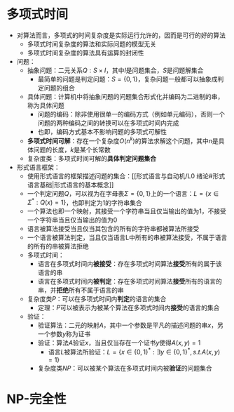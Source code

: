 # 多项式时间
- 对算法而言，多项式的时间复杂度是实际运行允许的，因而是可行的好的算法
	- 多项式时间复杂度的算法和实际问题的模型无关
	- 多项式时间复杂度的算法具有运算的封闭性
- 问题：
	- 抽象问题：二元关系$Q:S\times I$，其中$I$是问题集合，$S$是问题解集合
		- 最简单的问题是判定问题：$S=\{0,1\}$，复杂问题一般都可以抽象成判定问题的组合
	- 具体问题：计算机中将抽象问题的问题集合形式化并编码为二进制的串，称为具体问题
		- 问题的编码：除非使用很单一的编码方式（例如单元编码），否则一个问题的两种编码之间的转换可以在多项式时间内完成
		- 也即，编码方式基本不影响问题的多项式可解性
	- **多项式时间可解**：存在一个复杂度$O(n^k)$的算法求解这个问题，其中$n$是具体问题的长度，$k$是某个长常数
	- 复杂度类：多项式时间可解的**具体判定问题集合**
- 形式语言框架：
	- 使用形式语言的框架描述问题的集合：[[形式语言与自动机/L0 绪论#形式语言基础|形式语言的基本概念]]
	- 一个判定问题$Q$，可以视为在字母表$\Sigma = \{0,1\}$上的一个语言：$L=\{x\in\Sigma^*:Q(x)=1\}$，也即判定为1的字符串集合
	- 一个算法也即一个映射，其接受一个字符串当且仅当输出的值为1，不接受一个字符串当且仅当输出的值为0
	- 语言被算法接受当且仅当其包含的所有的字符串都被算法所接受
	- 一个语言被算法判定，当且仅当语言L中所有的串被算法接受，不属于语言的所有的串被算法拒绝
	- 多项式时间：
		- 语言在多项式时间内**被接受**：存在多项式时间算法**接受**所有的属于该语言的串
		- 语言在多项式时间内**被判定**：存在多项式时间算法**接受**所有的语言的串，并**拒绝**所有不属于语言的串
	- 复杂度类$P$：可以在多项式时间内**判定**的语言的集合
		- 定理：$P$可以被表示为被某个算法在多项式时间内**接受**的语言的集合
	- 验证：
		- 验证算法：二元的映射$A$，其中一个参数是平凡的描述问题的串$x$，另一个参数$y$称为证书
		- 验证：算法$A$验证$x$，当且仅当存在一个证书$y$使得$A(x,y)=1$
			- 语言$L$被算法所验证：$L=\{x\in\{0,1\}^*:\exists y\in\{0,1\}^*,s.t.A(x,y)=1\}$
		- 复杂度类$NP$：可以被某个算法在多项式时间内被**验证**的问题集合

# NP-完全性


# 